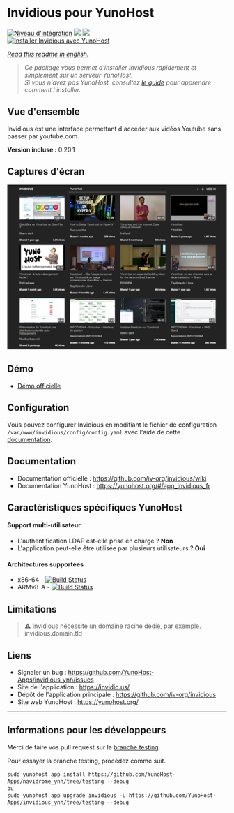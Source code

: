 # Invidious pour YunoHost

[![Niveau d'intégration](https://dash.yunohost.org/integration/invidious.svg)](https://dash.yunohost.org/appci/app/invidious) ![](https://ci-apps.yunohost.org/ci/badges/invidious.status.svg) ![](https://ci-apps.yunohost.org/ci/badges/invidious.maintain.svg)  
[![Installer Invidious avec YunoHost](https://install-app.yunohost.org/install-with-yunohost.png)](https://install-app.yunohost.org/?app=invidious)

*[Read this readme in english.](./README.md)* 

> *Ce package vous permet d'installer Invidious rapidement et simplement sur un serveur YunoHost.  
Si vous n'avez pas YunoHost, consultez [le guide](https://yunohost.org/#/install) pour apprendre comment l'installer.*

## Vue d'ensemble
Invidious est une interface permettant d'accéder aux vidéos Youtube sans passer par youtube.com.

**Version incluse :** 0.20.1

## Captures d'écran

![](sources/screenshot.png)

## Démo

* [Démo officielle](https://invidious.site/)

## Configuration

Vous pouvez configurer Invidious en modifiant le fichier de configuration `/var/www/invidious/config/config.yaml` avec l'aide de cette [documentation](https://github.com/iv-org/invidious/wiki/Configuration).

## Documentation

 * Documentation officielle : https://github.com/iv-org/invidious/wiki
 * Documentation YunoHost : https://yunohost.org/#/app_invidious_fr

## Caractéristiques spécifiques YunoHost

#### Support multi-utilisateur

* L'authentification LDAP est-elle prise en charge ? **Non**
* L'application peut-elle être utilisée par plusieurs utilisateurs ? **Oui**

#### Architectures supportées

* x86-64 - [![Build Status](https://ci-apps.yunohost.org/ci/logs/invidious%20%28Apps%29.svg)](https://ci-apps.yunohost.org/ci/apps/invidious/)
* ARMv8-A - [![Build Status](https://ci-apps-arm.yunohost.org/ci/logs/invidious%20%28Apps%29.svg)](https://ci-apps-arm.yunohost.org/ci/apps/invidious/)

## Limitations

> :warning: Invidious nécessite un domaine racine dédié, par exemple. invidious.domain.tld

## Liens

 * Signaler un bug : https://github.com/YunoHost-Apps/invidious_ynh/issues
 * Site de l'application : https://invidio.us/
 * Dépôt de l'application principale : https://github.com/iv-org/invidious
 * Site web YunoHost : https://yunohost.org/

---

## Informations pour les développeurs

Merci de faire vos pull request sur la [branche testing](https://github.com/YunoHost-Apps/invidious_ynh/tree/testing).

Pour essayer la branche testing, procédez comme suit.
```
sudo yunohost app install https://github.com/YunoHost-Apps/navidrome_ynh/tree/testing --debug
ou
sudo yunohost app upgrade invidious -u https://github.com/YunoHost-Apps/invidious_ynh/tree/testing --debug
```
